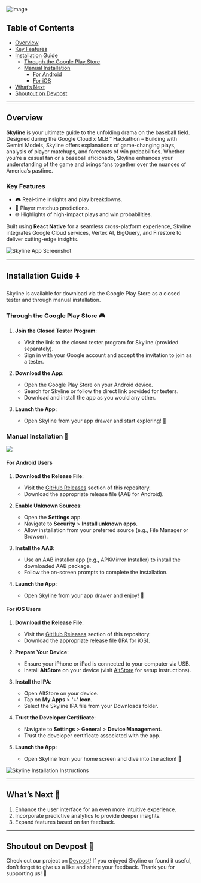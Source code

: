 

![image](https://github.com/user-attachments/assets/c2aa13d8-6bf1-4b0a-a35d-e9a1de17f978)


## Table of Contents

- [Overview](#overview)
- [Key Features](#key-features)
- [Installation Guide](#installation-guide)
  - [Through the Google Play Store](#through-the-google-play-store)
  - [Manual Installation](#manual-installation)
    - [For Android](#for-android-users)
    - [For iOS](#for-ios-users)
- [What’s Next](#whats-next)
- [Shoutout on Devpost](#shoutout-on-devpost)

---

## Overview

**Skyline** is your ultimate guide to the unfolding drama on the baseball field. Designed during the Google Cloud x MLB™ Hackathon – Building with Gemini Models, Skyline offers explanations of game-changing plays, analysis of player matchups, and forecasts of win probabilities. Whether you're a casual fan or a baseball aficionado, Skyline enhances your understanding of the game and brings fans together over the nuances of America’s pastime.

### Key Features

- 🎮 Real-time insights and play breakdowns.
- 🏏 Player matchup predictions.
- 🌐 Highlights of high-impact plays and win probabilities.

Built using **React Native** for a seamless cross-platform experience, Skyline integrates Google Cloud services, Vertex AI, BigQuery, and Firestore to deliver cutting-edge insights.

![Skyline App Screenshot](./assets/skyline-screenshot-1.png)

---

## Installation Guide ⬇️

Skyline is available for download via the Google Play Store as a closed tester and through manual installation.

### Through the Google Play Store 🎮

1. **Join the Closed Tester Program**:
   - Visit the link to the closed tester program for Skyline (provided separately).
   - Sign in with your Google account and accept the invitation to join as a tester.

2. **Download the App**:
   - Open the Google Play Store on your Android device.
   - Search for Skyline or follow the direct link provided for testers.
   - Download and install the app as you would any other.

3. **Launch the App**:
   - Open Skyline from your app drawer and start exploring! 🚀

### Manual Installation 🔧
![](https://media4.giphy.com/media/v1.Y2lkPTc5MGI3NjExY2NoYmNvZWdpazcxOGIwcnQ2amJuMTk0bW9uN3lhMG43d2k4emYwMiZlcD12MV9pbnRlcm5hbF9naWZfYnlfaWQmY3Q9Zw/13sqPdcVsNQVsA/giphy.gif)
#### For Android Users

1. **Download the Release File**:
   - Visit the [GitHub Releases](https://github.com/justliya/MLB-Skyline/releases) section of this repository.
   - Download the appropriate release file (AAB for Android).

2. **Enable Unknown Sources**:
   - Open the **Settings** app.
   - Navigate to **Security** > **Install unknown apps**.
   - Allow installation from your preferred source (e.g., File Manager or Browser).

3. **Install the AAB**:
   - Use an AAB installer app (e.g., APKMirror Installer) to install the downloaded AAB package.
   - Follow the on-screen prompts to complete the installation.

4. **Launch the App**:
   - Open Skyline from your app drawer and enjoy! 🚀

#### For iOS Users

1. **Download the Release File**:
   - Visit the [GitHub Releases](https://github.com/justliya/MLB-Skyline/releases) section of this repository.
   - Download the appropriate release file (IPA for iOS).

2. **Prepare Your Device**:
   - Ensure your iPhone or iPad is connected to your computer via USB.
   - Install **AltStore** on your device (visit [AltStore](https://altstore.io/) for setup instructions).

3. **Install the IPA**:
   - Open AltStore on your device.
   - Tap on **My Apps** > **‘+’ Icon**.
   - Select the Skyline IPA file from your Downloads folder.

4. **Trust the Developer Certificate**:
   - Navigate to **Settings** > **General** > **Device Management**.
   - Trust the developer certificate associated with the app.

5. **Launch the App**:
   - Open Skyline from your home screen and dive into the action! 🌌

![Skyline Installation Instructions](./assets/installation-guide.png)

---

## What’s Next 🎯

1. Enhance the user interface for an even more intuitive experience.
2. Incorporate predictive analytics to provide deeper insights.
3. Expand features based on fan feedback.

---

## Shoutout on Devpost 🎉

Check out our project on [Devpost](https://devpost.com/software/skyline-x20soe)! If you enjoyed Skyline or found it useful, don’t forget to give us a like and share your feedback. Thank you for supporting us! 🙏





